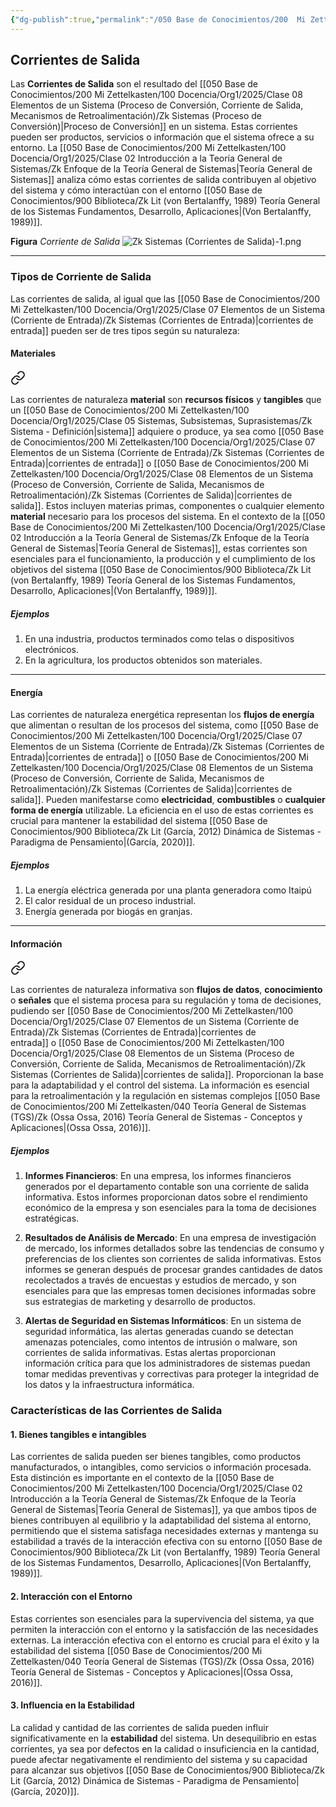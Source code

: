 ```yaml
---
{"dg-publish":true,"permalink":"/050 Base de Conocimientos/200  Mi Zettelkasten/100 Docencia/Org1/2025/Clase 08 Elementos de un Sistema (Proceso de Conversión, Corriente de Salida, Mecanismos de Retroalimentación)/Zk Sistemas (Corrientes de Salida)/","tags":["digitalGarden"]}
---
```


## Corrientes de Salida

Las **Corrientes de Salida** son el resultado del [[050 Base de Conocimientos/200  Mi Zettelkasten/100 Docencia/Org1/2025/Clase 08 Elementos de un Sistema (Proceso de Conversión, Corriente de Salida, Mecanismos de Retroalimentación)/Zk Sistemas (Proceso de Conversión)\|Proceso de Conversión]] en un sistema. Estas corrientes pueden ser productos, servicios o información que el sistema ofrece a su entorno. La [[050 Base de Conocimientos/200  Mi Zettelkasten/100 Docencia/Org1/2025/Clase 02 Introducción a la Teoría General de Sistemas/Zk Enfoque de la Teoría General de Sistemas\|Teoría General de Sistemas]] analiza cómo estas corrientes de salida contribuyen al objetivo del sistema y cómo interactúan con el entorno [[050 Base de Conocimientos/900 Biblioteca/Zk Lit (von Bertalanffy, 1989) Teoría General de los Sistemas Fundamentos, Desarrollo, Aplicaciones\|(Von Bertalanffy, 1989)]].

**Figura**
_Corriente de Salida_
![Zk Sistemas (Corrientes de Salida)-1.png](/img/user/050%20Base%20de%20Conocimientos/200%20%20Mi%20Zettelkasten/100%20Docencia/Org1/2025/Clase%2008%20Elementos%20de%20un%20Sistema%20(Proceso%20de%20Conversi%C3%B3n,%20Corriente%20de%20Salida,%20Mecanismos%20de%20Retroalimentaci%C3%B3n)/000%20Adjuntos/Zk%20Sistemas%20(Corrientes%20de%20Salida)-1.png)

----
### Tipos de Corriente de Salida
Las corrientes de salida, al igual que las [[050 Base de Conocimientos/200  Mi Zettelkasten/100 Docencia/Org1/2025/Clase 07 Elementos de un Sistema (Corriente de Entrada)/Zk Sistemas (Corrientes de Entrada)\|corrientes de entrada]] pueden ser de tres tipos según su naturaleza:

#### Materiales

<div class="transclusion internal-embed is-loaded"><a class="markdown-embed-link" href="/050-base-de-conocimientos/200-mi-zettelkasten/100-docencia/org1/2025/clase-07-elementos-de-un-sistema-corriente-de-entrada/zk-sistemas-corriente-de-naturaleza-material/#1126d2" aria-label="Open link"><svg xmlns="http://www.w3.org/2000/svg" width="24" height="24" viewBox="0 0 24 24" fill="none" stroke="currentColor" stroke-width="2" stroke-linecap="round" stroke-linejoin="round" class="svg-icon lucide-link"><path d="M10 13a5 5 0 0 0 7.54.54l3-3a5 5 0 0 0-7.07-7.07l-1.72 1.71"></path><path d="M14 11a5 5 0 0 0-7.54-.54l-3 3a5 5 0 0 0 7.07 7.07l1.71-1.71"></path></svg></a><div class="markdown-embed">



Las corrientes de naturaleza **material** son **recursos físicos** y **tangibles** que un [[050 Base de Conocimientos/200  Mi Zettelkasten/100 Docencia/Org1/2025/Clase 05 Sistemas, Subsistemas, Suprasistemas/Zk Sistema - Definición\|sistema]] adquiere o produce, ya sea como [[050 Base de Conocimientos/200  Mi Zettelkasten/100 Docencia/Org1/2025/Clase 07 Elementos de un Sistema (Corriente de Entrada)/Zk Sistemas (Corrientes de Entrada)\|corrientes de entrada]] o [[050 Base de Conocimientos/200  Mi Zettelkasten/100 Docencia/Org1/2025/Clase 08 Elementos de un Sistema (Proceso de Conversión, Corriente de Salida, Mecanismos de Retroalimentación)/Zk Sistemas (Corrientes de Salida)\|corrientes de salida]]. Estos incluyen materias primas, componentes o cualquier elemento **material** necesario para los procesos del sistema. En el contexto de la [[050 Base de Conocimientos/200  Mi Zettelkasten/100 Docencia/Org1/2025/Clase 02 Introducción a la Teoría General de Sistemas/Zk Enfoque de la Teoría General de Sistemas\|Teoría General de Sistemas]], estas corrientes son esenciales para el funcionamiento, la producción y el cumplimiento de los objetivos del sistema [[050 Base de Conocimientos/900 Biblioteca/Zk Lit (von Bertalanffy, 1989) Teoría General de los Sistemas Fundamentos, Desarrollo, Aplicaciones\|(Von Bertalanffy, 1989)]]. 

</div></div>


##### Ejemplos
1. En una industria, productos terminados como telas o dispositivos electrónicos.
2. En la agricultura, los productos obtenidos son materiales.

----
#### Energía

<div class="transclusion internal-embed is-loaded"><div class="markdown-embed">



Las corrientes de naturaleza energética representan los **flujos de energía** que alimentan o resultan de los procesos del sistema, como [[050 Base de Conocimientos/200  Mi Zettelkasten/100 Docencia/Org1/2025/Clase 07 Elementos de un Sistema (Corriente de Entrada)/Zk Sistemas (Corrientes de Entrada)\|corrientes de entrada]] o [[050 Base de Conocimientos/200  Mi Zettelkasten/100 Docencia/Org1/2025/Clase 08 Elementos de un Sistema (Proceso de Conversión, Corriente de Salida, Mecanismos de Retroalimentación)/Zk Sistemas (Corrientes de Salida)\|corrientes de salida]]. Pueden manifestarse como **electricidad**, **combustibles** o **cualquier forma de energía** utilizable. La eficiencia en el uso de estas corrientes es crucial para mantener la estabilidad del sistema [[050 Base de Conocimientos/900 Biblioteca/Zk Lit (García, 2012) Dinámica de Sistemas - Paradigma de Pensamiento\|(García, 2020)]]. 

</div></div>


##### Ejemplos
1. La energía eléctrica generada por una planta generadora como Itaipú
2. El calor residual de un proceso industrial.
3. Energía generada por biogás en granjas.

----
#### Información

<div class="transclusion internal-embed is-loaded"><a class="markdown-embed-link" href="/050-base-de-conocimientos/200-mi-zettelkasten/100-docencia/org1/2025/clase-07-elementos-de-un-sistema-corriente-de-entrada/zk-sistemas-corriente-de-naturaleza-informativa/#c3e862" aria-label="Open link"><svg xmlns="http://www.w3.org/2000/svg" width="24" height="24" viewBox="0 0 24 24" fill="none" stroke="currentColor" stroke-width="2" stroke-linecap="round" stroke-linejoin="round" class="svg-icon lucide-link"><path d="M10 13a5 5 0 0 0 7.54.54l3-3a5 5 0 0 0-7.07-7.07l-1.72 1.71"></path><path d="M14 11a5 5 0 0 0-7.54-.54l-3 3a5 5 0 0 0 7.07 7.07l1.71-1.71"></path></svg></a><div class="markdown-embed">



Las corrientes de naturaleza informativa son **flujos de datos**, **conocimiento** o **señales** que el sistema procesa para su regulación y toma de decisiones, pudiendo ser [[050 Base de Conocimientos/200  Mi Zettelkasten/100 Docencia/Org1/2025/Clase 07 Elementos de un Sistema (Corriente de Entrada)/Zk Sistemas (Corrientes de Entrada)\|corrientes de entrada]] o [[050 Base de Conocimientos/200  Mi Zettelkasten/100 Docencia/Org1/2025/Clase 08 Elementos de un Sistema (Proceso de Conversión, Corriente de Salida, Mecanismos de Retroalimentación)/Zk Sistemas (Corrientes de Salida)\|corrientes de salida]]. Proporcionan la base para la adaptabilidad y el control del sistema. La información es esencial para la retroalimentación y la regulación en sistemas complejos [[050 Base de Conocimientos/200  Mi Zettelkasten/040 Teoría General de Sistemas (TGS)/Zk (Ossa Ossa, 2016) Teoría General de Sistemas -  Conceptos y Aplicaciones\|(Ossa Ossa, 2016)]]. 

</div></div>


##### Ejemplos
1. **Informes Financieros**: En una empresa, los informes financieros generados por el departamento contable son una corriente de salida informativa. Estos informes proporcionan datos sobre el rendimiento económico de la empresa y son esenciales para la toma de decisiones estratégicas.

2. **Resultados de Análisis de Mercado**: En una empresa de investigación de mercado, los informes detallados sobre las tendencias de consumo y preferencias de los clientes son corrientes de salida informativas. Estos informes se generan después de procesar grandes cantidades de datos recolectados a través de encuestas y estudios de mercado, y son esenciales para que las empresas tomen decisiones informadas sobre sus estrategias de marketing y desarrollo de productos.

3. **Alertas de Seguridad en Sistemas Informáticos**: En un sistema de seguridad informática, las alertas generadas cuando se detectan amenazas potenciales, como intentos de intrusión o malware, son corrientes de salida informativas. Estas alertas proporcionan información crítica para que los administradores de sistemas puedan tomar medidas preventivas y correctivas para proteger la integridad de los datos y la infraestructura informática.

### Características de las Corrientes de Salida

#### 1. Bienes tangibles e intangibles
Las corrientes de salida pueden ser bienes tangibles, como productos manufacturados, o intangibles, como servicios o información procesada. Esta distinción es importante en el contexto de la [[050 Base de Conocimientos/200  Mi Zettelkasten/100 Docencia/Org1/2025/Clase 02 Introducción a la Teoría General de Sistemas/Zk Enfoque de la Teoría General de Sistemas\|Teoría General de Sistemas]], ya que ambos tipos de bienes contribuyen al equilibrio y la adaptabilidad del sistema al entorno, permitiendo que el sistema satisfaga necesidades externas y mantenga su estabilidad a través de la interacción efectiva con su entorno [[050 Base de Conocimientos/900 Biblioteca/Zk Lit (von Bertalanffy, 1989) Teoría General de los Sistemas Fundamentos, Desarrollo, Aplicaciones\|(Von Bertalanffy, 1989)]].

#### 2. Interacción con el Entorno
Estas corrientes son esenciales para la supervivencia del sistema, ya que permiten la interacción con el entorno y la satisfacción de las necesidades externas. La interacción efectiva con el entorno es crucial para el éxito y la estabilidad del sistema [[050 Base de Conocimientos/200  Mi Zettelkasten/040 Teoría General de Sistemas (TGS)/Zk (Ossa Ossa, 2016) Teoría General de Sistemas -  Conceptos y Aplicaciones\|(Ossa Ossa, 2016)]].

#### 3. Influencia en la Estabilidad
La calidad y cantidad de las corrientes de salida pueden influir significativamente en la **estabilidad** del sistema. Un desequilibrio en estas corrientes, ya sea por defectos en la calidad o insuficiencia en la cantidad, puede afectar negativamente el rendimiento del sistema y su capacidad para alcanzar sus objetivos [[050 Base de Conocimientos/900 Biblioteca/Zk Lit (García, 2012) Dinámica de Sistemas - Paradigma de Pensamiento\|(García, 2020)]].
